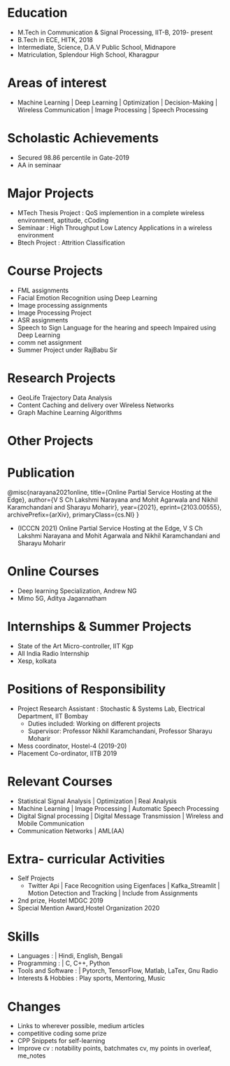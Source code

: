 <!-- ---
layout: archive
title: "CV"
permalink: /cv/
author_profile: true
redirect_from:
  - /resume
---

{% include base_path %}

[CV]({{ site.url }}/files/internship_resume.pdf)

(Updated January 2022) -->


<!-- ---
layout: archive
title: "CV"
permalink: /cv/
author_profile: true
redirect_from:
  - /resume
---

{% include base_path %} -->

Education
======
* M.Tech in Communication & Signal Processing, IIT-B, 2019- present
* B.Tech in ECE, HITK, 2018
* Intermediate, Science, D.A.V Public School, Midnapore
* Matriculation, Splendour High School, Kharagpur

Areas of interest
======
* Machine Learning | Deep Learning | Optimization | Decision-Making | Wireless Communication | Image Processing | Speech Processing 

Scholastic Achievements
======
* Secured 98.86 percentile in Gate-2019
* AA in seminaar

Major Projects
======
* MTech Thesis Project : QoS implemention in a complete wireless environment, aptitude, cCoding
* Seminaar : High Throughput Low Latency Applications in a wireless environment 
* Btech Project : Attrition Classification

Course Projects
======
* FML assignments
* Facial Emotion Recognition using Deep Learning
* Image processing assignments
* Image Processing Project
* ASR assignments
* Speech to Sign Language for the hearing and speech Impaired using Deep Learning
* comm net assignment
* Summer Project under RajBabu Sir

Research Projects
======
* GeoLife Trajectory Data Analysis
* Content Caching and delivery over Wireless Networks
* Graph Machine Learning Algorithms

Other Projects 
======

Publication
======
 @misc{narayana2021online,
      title={Online Partial Service Hosting at the Edge}, 
      author={V S Ch Lakshmi Narayana and Mohit Agarwala and Nikhil Karamchandani and Sharayu Moharir},
      year={2021},
      eprint={2103.00555},
      archivePrefix={arXiv},
      primaryClass={cs.NI}
}
* (ICCCN 2021) Online Partial Service Hosting at the Edge, V S Ch Lakshmi Narayana and Mohit Agarwala and Nikhil Karamchandani and Sharayu Moharir


Online Courses
======
* Deep learning Specialization, Andrew NG
* Mimo 5G, Aditya Jagannatham

Internships & Summer Projects
======
* State of the Art Micro-controller, IIT Kgp
* All India Radio Internship
* Xesp, kolkata

Positions of Responsibility
======
* Project Research Assistant : Stochastic & Systems Lab, Electrical Department, IIT Bombay
  * Duties included: Working on different projects 
  * Supervisor: Professor Nikhil Karamchandani, Professor Sharayu Moharir 
* Mess coordinator, Hostel-4 (2019-20)
* Placement Co-ordinator, IITB 2019


Relevant Courses
======
* Statistical Signal Analysis | Optimization | Real Analysis
* Machine Learning | Image Processing | Automatic Speech Processing
* Digital Signal processing | Digital Message Transmission | Wireless and Mobile Communication
* Communication Networks | AML(AA)


<!-- Work experience
======
 -->
 
Extra- curricular Activities
======
* Self Projects
  * Twitter Api | Face Recognition using Eigenfaces | Kafka_Streamlit | Motion Detection and Tracking | Include from Assignments
* 2nd prize, Hostel MDGC 2019
* Special Mention Award,Hostel Organization 2020


Skills
======
* Languages : | Hindi, English, Bengali
* Programming : | C, C++, Python
* Tools and Software : | Pytorch, TensorFlow, Matlab, LaTex, Gnu Radio
* Interests & Hobbies : Play sports, Mentoring, Music

Changes
======
* Links to wherever possible, medium articles
* competitive coding some prize
* CPP Snippets for self-learning
* Improve cv : notability points, batchmates cv, my points in overleaf, me_notes
